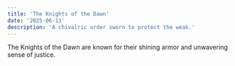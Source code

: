 ```yaml
---
title: 'The Knights of the Dawn'
date: '2025-06-13'
description: 'A chivalric order sworn to protect the weak.'
---
```


The Knights of the Dawn are known for their shining armor and unwavering sense of justice.
